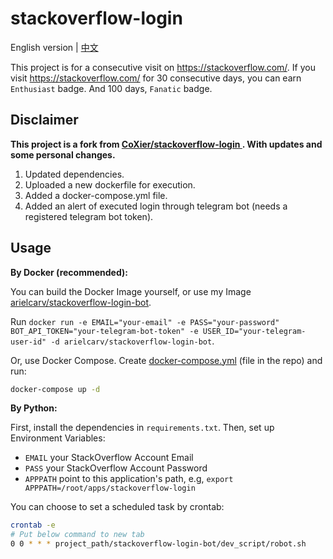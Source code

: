 # stackoverflow-login
English version | [中文](README_CN.md)

This project is for a consecutive visit on https://stackoverflow.com/. If you visit https://stackoverflow.com/ for 30 consecutive days, you can earn `Enthusiast` badge. And 100 days, `Fanatic` badge.

## Disclaimer

**This project is a fork from [CoXier/stackoverflow-login
](https://github.com/CoXier/stackoverflow-loginEdit). With updates and some personal changes.**

1. Updated dependencies.
2. Uploaded a new dockerfile for execution.
3. Added a docker-compose.yml file.
3. Added an alert of executed login through telegram bot (needs a registered telegram bot token).

## Usage

**By Docker (recommended):**

You can build the Docker Image yourself, or use my Image [arielcarv/stackoverflow-login-bot](https://hub.docker.com/r/arielcarv/stackoverflow-login-bot).

Run `docker run -e EMAIL="your-email" -e PASS="your-password" BOT_API_TOKEN="your-telegram-bot-token" -e USER_ID="your-telegram-user-id" -d arielcarv/stackoverflow-login-bot`.

Or, use Docker Compose. Create [docker-compose.yml](docker-compose.yml) (file in the repo) and run:

``` bash
docker-compose up -d
```

**By Python:**

First, install the dependencies in `requirements.txt`. Then, set up Environment Variables:

* `EMAIL` your StackOverflow Account Email
* `PASS` your StackOverflow Account Password
* `APPPATH` point to this application's path, e.g, `export APPPATH=/root/apps/stackoverflow-login`

You can choose to set a scheduled task by crontab:

```bash
crontab -e
# Put below command to new tab
0 0 * * * project_path/stackoverflow-login-bot/dev_script/robot.sh
```

